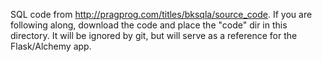 SQL code from http://pragprog.com/titles/bksqla/source_code.
If you are following along, download the code and place the "code" dir
in this directory. It will be ignored by git, but will serve as a reference
for the Flask/Alchemy app.
